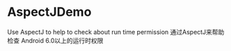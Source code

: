 # AspectJDemo
Use AspectJ to help to check about run time permission
通过AspectJ来帮助检查 Android 6.0以上的运行时权限
